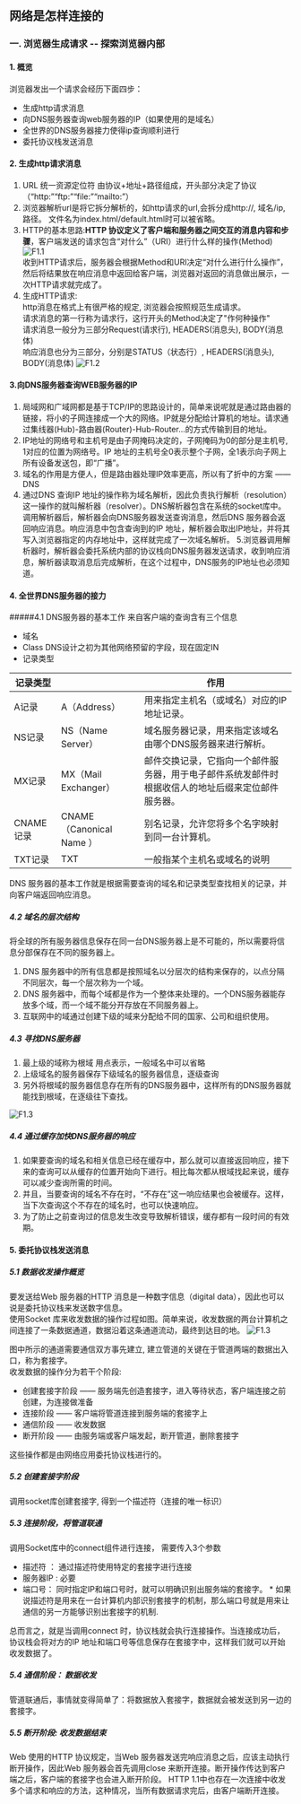 ## 网络是怎样连接的 ##
### 一. 浏览器生成请求 -- 探索浏览器内部 ###

#### 1. 概览
浏览器发出一个请求会经历下面四步：

- 生成http请求消息
- 向DNS服务器查询web服务器的IP（如果使用的是域名）
- 全世界的DNS服务器接力使得ip查询顺利进行
- 委托协议栈发送消息

#### 2. 生成http请求消息
1. URL 统一资源定位符 由协议+地址+路径组成，开头部分决定了协议（“http:”“ftp:”“file:”“mailto:”）     
2. 浏览器解析url是将它拆分解析的，如http请求的url,会拆分成http://, 域名/ip, 路径。     文件名为index.html/default.html时可以被省略。    
3. HTTP的基本思路:**HTTP 协议定义了客户端和服务器之间交互的消息内容和步骤**，客户端发送的请求包含“对什么”（URI）进行什么样的操作(Method)
![F1.1](https://github.com/aldslvda/blog-images/blob/master/H-N-C-1.1.png?raw=true)  
收到HTTP请求后，服务器会根据Method和URI决定“对什么进行什么操作”，然后将结果放在响应消息中返回给客户端，浏览器对返回的消息做出展示，一次HTTP请求就完成了。
4. 生成HTTP请求:   
http消息在格式上有很严格的规定, 浏览器会按照规范生成请求。   
请求消息的第一行称为请求行，这行开头的Method决定了"作何种操作"   
请求消息一般分为三部分Request(请求行), HEADERS(消息头), BODY(消息体)   
响应消息也分为三部分，分别是STATUS（状态行）, HEADERS(消息头), BODY(消息体)
![F1.2](https://github.com/aldslvda/blog-images/blob/master/H-N-C-1.2.png?raw=true)  

#### 3.向DNS服务器查询WEB服务器的IP
1. 局域网和广域网都是基于TCP/IP的思路设计的，简单来说呢就是通过路由器的链接，将小的子网连接成一个大的网络。IP就是分配给计算机的地址。请求通过集线器(Hub)-路由器(Router)-Hub-Router...的方式传输到目的地址。   
2. IP地址的网络号和主机号是由子网掩码决定的，子网掩码为0的部分是主机号, 1对应的位置为网络号。IP 地址的主机号全0表示整个子网，全1表示向子网上所有设备发送包，即“广播”。
3. 域名的作用是方便人，但是路由器处理IP效率更高，所以有了折中的方案 —— DNS    
4. 通过DNS 查询IP 地址的操作称为域名解析，因此负责执行解析（resolution）这一操作的就叫解析器（resolver）。DNS解析器包含在系统的socket库中。    
调用解析器后，解析器会向DNS服务器发送查询消息，然后DNS 服务器会返回响应消息。响应消息中包含查询到的IP 地址，解析器会取出IP地址，并将其写入浏览器指定的内存地址中，这样就完成了一次域名解析。
5.浏览器调用解析器时，解析器会委托系统内部的协议栈向DNS服务器发送请求，收到响应消息，解析器读取消息后完成解析，在这个过程中，DNS服务的IP地址也必须知道。

#### 4. 全世界DNS服务器的接力

#####4.1 DNS服务器的基本工作
来自客户端的查询含有三个信息

- 域名 
- Class  DNS设计之初为其他网络预留的字段，现在固定IN
- 记录类型 

|记录类型||作用|
|----|---|-----|
|A记录  |A（Address）|用来指定主机名（或域名）对应的IP地址记录。|
|NS记录 | NS（Name Server）| 域名服务器记录，用来指定该域名由哪个DNS服务器来进行解析。| 
|MX记录 |MX（Mail Exchanger）|邮件交换记录，它指向一个邮件服务器，用于电子邮件系统发邮件时根据收信人的地址后缀来定位邮件服务器。|  
|CNAME记录  |CNAME（Canonical Name ）| 别名记录，允许您将多个名字映射到同一台计算机。|
|TXT记录 |TXT |一般指某个主机名或域名的说明|

DNS 服务器的基本工作就是根据需要查询的域名和记录类型查找相关的记录，并向客户端返回响应消息。

##### 4.2 域名的层次结构
将全球的所有服务器信息保存在同一台DNS服务器上是不可能的，所以需要将信息分部保存在不同的服务器上。     
1. DNS 服务器中的所有信息都是按照域名以分层次的结构来保存的，以点分隔不同层次，每一个层次称为一个域。
2. DNS 服务器中，而每个域都是作为一个整体来处理的。一个DNS服务器能存放多个域，而一个域不能分开存放在不同服务器上。
3. 互联网中的域通过创建下级的域来分配给不同的国家、公司和组织使用。   

##### 4.3 寻找DNS服务器
1. 最上级的域称为根域 用点表示，一般域名中可以省略
2. 上级域名的服务器保存下级域名的服务器信息，逐级查询
3. 另外将根域的服务器信息存在所有的DNS服务器中，这样所有的DNS服务器就能找到根域，在逐级往下查找。

![F1.3](https://github.com/aldslvda/blog-images/blob/master/H-N-C-1.3.png?raw=true) 

##### 4.4 通过缓存加快DNS服务器的响应
1. 如果要查询的域名和相关信息已经在缓存中，那么就可以直接返回响应，接下来的查询可以从缓存的位置开始向下进行。相比每次都从根域找起来说，缓存可以减少查询所需的时间。   
2. 并且，当要查询的域名不存在时，“不存在”这一响应结果也会被缓存。这样，当下次查询这个不存在的域名时，也可以快速响应。
3. 为了防止之前查询过的信息发生改变导致解析错误，缓存都有一段时间的有效期。

#### 5. 委托协议栈发送消息
##### 5.1 数据收发操作概览
要发送给Web 服务器的HTTP 消息是一种数字信息（digital data），因此也可以说是委托协议栈来发送数字信息。   
使用Socket 库来收发数据的操作过程如图。简单来说，收发数据的两台计算机之间连接了一条数据通道，数据沿着这条通道流动，最终到达目的地。
![F1.3](https://github.com/aldslvda/blog-images/blob/master/H-N-C-1.3.png?raw=true)   

图中所示的通道需要通信双方事先建立, 建立管道的关键在于管道两端的数据出入口，称为套接字。   
收发数据的操作分为若干个阶段:
 
- 创建套接字阶段 —— 服务端先创造套接字，进入等待状态，客户端连接之前创建，为连接做准备
- 连接阶段 —— 客户端将管道连接到服务端的套接字上
- 通信阶段 —— 收发数据
- 断开阶段 —— 由服务端或客户端发起，断开管道，删除套接字

这些操作都是由网络应用委托协议栈进行的。


##### 5.2 创建套接字阶段
调用socket库创建套接字, 得到一个描述符（连接的唯一标识）

##### 5.3 连接阶段，将管道联通
调用Socket库中的connect组件进行连接， 需要传入3个参数

- 描述符 ： 通过描述符使用特定的套接字进行连接
- 服务器IP : 必要
- 端口号： 同时指定IP和端口号时，就可以明确识别出服务端的套接字。
\* 如果说描述符是用来在一台计算机内部识别套接字的机制，那么端口号就是用来让通信的另一方能够识别出套接字的机制.

总而言之，就是当调用connect 时，协议栈就会执行连接操作。当连接成功后，协议栈会将对方的IP 地址和端口号等信息保存在套接字中，这样我们就可以开始收发数据了。


##### 5.4 通信阶段： 数据收发
管道联通后，事情就变得简单了：将数据放入套接字，数据就会被发送到另一边的套接字。

##### 5.5 断开阶段: 收发数据结束
Web 使用的HTTP 协议规定，当Web 服务器发送完响应消息之后，应该主动执行断开操作，因此Web 服务器会首先调用close 来断开连接。断开操作传达到客户端之后，客户端的套接字也会进入断开阶段。
HTTP 1.1中也存在一次连接中收发多个请求和响应的方法，这种情况，当所有数据请求完后，由客户端断开连接。

